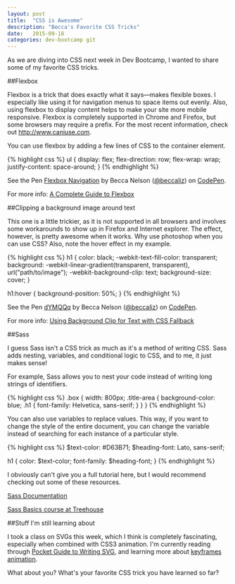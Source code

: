```yaml
---
layout: post
title:  "CSS is Awesome"
description: "Becca's Favorite CSS Tricks"
date:   2015-09-18
categories: dev-bootcamp git
---
```


As we are diving into CSS next week in Dev Bootcamp, I wanted to share some of my favorite CSS tricks.

##Flexbox

Flexbox is a trick that does exactly what it says—makes flexible boxes.  I especially like using it for navigation menus to space items out evenly.  Also, using flexbox to display content helps to make your site more mobile responsive.  Flexbox is completely supported in Chrome and Firefox, but some browsers may require a prefix. For the most recent information, check out <a href="http://www.caniuse.com">http://www.caniuse.com</a>.

You can use flexbox by adding a few lines of CSS to the container element.

{% highlight css %}
ul {
  display: flex;
  flex-direction: row;
  flex-wrap: wrap;
  justify-content: space-around;
}
{% endhighlight %}

<p data-height="268" data-theme-id="0" data-slug-hash="zvqyPJ" data-default-tab="result" data-user="beccaliz" class='codepen'>See the Pen <a href='http://codepen.io/beccaliz/pen/zvqyPJ/'>Flexbox Navigation</a> by Becca Nelson (<a href='http://codepen.io/beccaliz'>@beccaliz</a>) on <a href='http://codepen.io'>CodePen</a>.</p>
<script async src="//assets.codepen.io/assets/embed/ei.js"></script>

For more info: [A Complete Guide to Flexbox](https://css-tricks.com/snippets/css/a-guide-to-flexbox/)

##Clipping a background image around text

This one is a little trickier, as it is not supported in all browsers and involves some workarounds to show up in Firefox and Internet explorer.  The effect, however, is pretty awesome when it works.  Why use photoshop when you can use CSS?  Also, note the hover effect in my example.

{% highlight css %}
 h1 {
  color: black;
  -webkit-text-fill-color: transparent;
  background: -webkit-linear-gradient(transparent, transparent), url("path/to/image");
  -webkit-background-clip: text;
  background-size: cover;
}

h1:hover {
  background-position: 50%;
}
{% endhighlight %}

<p data-height="268" data-theme-id="0" data-slug-hash="dYMQQq" data-default-tab="result" data-user="beccaliz" class='codepen'>See the Pen <a href='http://codepen.io/beccaliz/pen/dYMQQq/'>dYMQQq</a> by Becca Nelson (<a href='http://codepen.io/beccaliz'>@beccaliz</a>) on <a href='http://codepen.io'>CodePen</a>.</p>
<script async src="//assets.codepen.io/assets/embed/ei.js"></script>

For more info: [Using Background Clip for Text with CSS Fallback](http://nimbupani.com/using-background-clip-for-text-with-css-fallback.html)

##Sass

I guess Sass isn't a CSS trick as much as it's a method of writing CSS.  Sass adds nesting, variables, and conditional logic to CSS, and to me, it just makes sense!

For example, Sass allows you to nest your code instead of writing long strings of identifiers.

{% highlight css %}
.box {
  width: 800px;
  .title-area {
    background-color: blue;
    .h1 {
      font-family: Helvetica, sans-serif;
    }
  }
}
{% endhighlight %}

You can also use variables to replace values.  This way, if you want to change the style of the entire document, you can change the variable instead of searching for each instance of a particular style.

{% highlight css %}
$text-color: #D63B71;
$heading-font: Lato, sans-serif;

h1 {
  color: $text-color;
  font-family: $heading-font;
}
{% endhighlight %}

I obviously can't give you a full tutorial here, but I would recommend checking out some of these resources.

[Sass Documentation](http://sass-lang.com/)

[Sass Basics course at Treehouse](http://teamtreehouse.com/library/sass-basics)

##Stuff I'm still learning about

I took a class on SVGs this week, which I think is completely fascinating, especially when combined with CSS3 animation.  I'm currently reading through [Pocket Guide to Writing SVG](http://svgpocketguide.com/), and learning more about [keyframes animation](https://css-tricks.com/snippets/css/keyframe-animation-syntax/).

What about you?  What's your favorite CSS trick you have learned so far?
